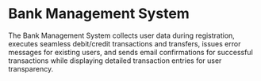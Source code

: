 # Bank Management System
 The Bank Management System collects user data during registration, executes seamless debit/credit transactions and transfers, issues error messages for existing users, and sends email confirmations for successful transactions while displaying detailed transaction entries for user transparency.
